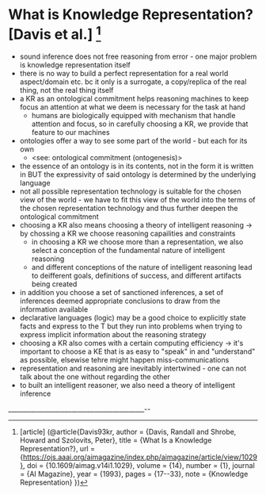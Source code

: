 # What is Knowledge Representation? [Davis et al.] [^1]

- sound inference does not free reasoning from error - one major problem is knowledge representation itself
- there is no way to build a perfect representation for a real world aspect/domain etc. bc it only is a surrogate, a copy/replica of the real thing, not the real thing itself
- a KR as an ontological commitment helps reasoning machines to keep focus an attention at what we deem is necessary for the task at hand
  - humans are biologically equipped with mechanism that handle attention and focus, so in carefully choosing a KR, we provide that feature to our machines
- ontologies offer a way to see some part of the world - but each for its own
  - <see: ontological commitment (ontogenesis)>
- the essence of an ontology is in its contents, not in the form it is written in BUT the expressivity of said ontology is determined by the underlying language
- not all possible representation technology is suitable for the chosen view of the world - we have to fit this view of the world into the terms of the chosen representation technology and thus further deepen the ontological commitment
- choosing a KR also means choosing a theory of intelligent reasoning -> by chossing a KR we choose reasoning capailities and constraints
  - in choosing a KR we choose more than a representation, we also select a conception of the fundamental nature of intelligent reasoning
  - and different conceptions of the nature of intelligent reasoning lead to deifferent goals, definitions of success, and different artifacts being created
- in addition you choose a set of sanctioned inferences, a set of inferences deemed appropriate conclusions to draw from the information available
- declarative languages (logic) may be a good choice to explicitly state facts and express to the T but they run into problems when trying to express implicit information about the reasoning strategy
- choosing a KR also comes with a certain computing efficiency -> it's important to choose a KE that is as easy to "speak" in and "understand" as possible, elsewise tehre might happen miss-communications
- representation and reasoning are inevitably intertwined - one can not talk about the one without regarding the other
- to built an intelligent reasoner, we also need a theory of intelligent inference




___________________________________________--
[^1]: [article] (@article{Davis93kr, 
  author = {Davis, Randall and Shrobe, Howard and Szolovits, Peter}, 
  title = {What Is a Knowledge Representation?}, 
  url = {https://ojs.aaai.org/aimagazine/index.php/aimagazine/article/view/1029}, 
  doi = {10.1609/aimag.v14i1.1029}, 
  volume = {14}, 
  number = {1}, 
  journal = {AI Magazine}, 
  year = {1993}, 
  pages = {17--33},
  note = {Knowledge Representation}
})